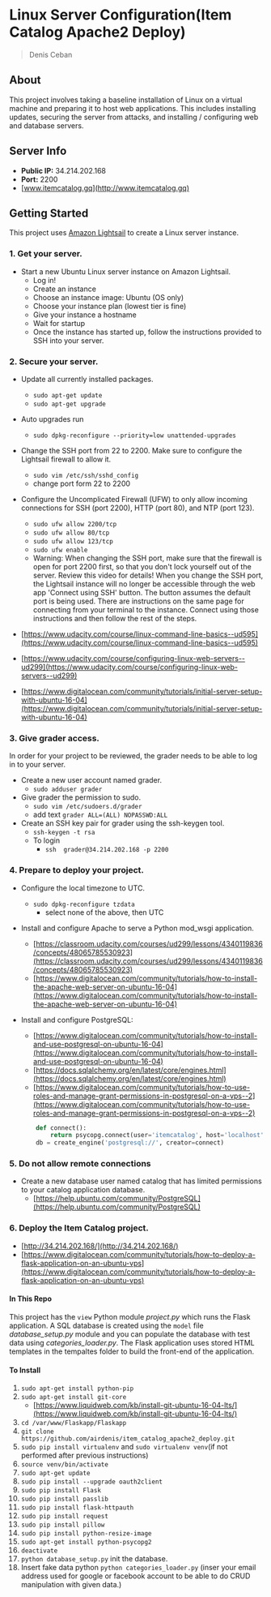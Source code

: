 # Linux Server Configuration(Item Catalog Apache2 Deploy)
> Denis Ceban

## About ##
This project involves taking a baseline installation of Linux on a virtual machine and preparing it to host web applications. This includes installing updates, securing the server from attacks, and installing / configuring web and database servers.

## Server Info ##
- **Public IP:** 34.214.202.168
- **Port:** 2200
- [www.itemcatalog.gq](http://www.itemcatalog.gq)

## Getting Started ##
This project uses [Amazon Lightsail](https://amazonlightsail.com/) to create a Linux server instance.

### 1. Get your server. ###
- Start a new Ubuntu Linux server instance on Amazon Lightsail. 
    - Log in!
    - Create an instance
    - Choose an instance image: Ubuntu (OS only)
    - Choose your instance plan (lowest tier is fine)
    - Give your instance a hostname
    - Wait for startup
    - Once the instance has started up, follow the instructions provided to SSH into your server.

### 2. Secure your server. ###
- Update all currently installed packages.
    - `sudo apt-get update`
    - `sudo apt-get upgrade`

- Auto upgrades run
    - `sudo dpkg-reconfigure --priority=low unattended-upgrades`

- Change the SSH port from 22 to 2200. Make sure to configure the Lightsail firewall to allow it.
    - `sudo vim /etc/ssh/sshd_config`
    - change port form 22 to 2200
        
- Configure the Uncomplicated Firewall (UFW) to only allow incoming connections for SSH (port 2200), HTTP (port 80), and NTP (port 123).
    - `sudo ufw allow 2200/tcp`
    - `sudo ufw allow 80/tcp`
    - `sudo ufw allow 123/tcp`
    - `sudo ufw enable`
    - Warning: When changing the SSH port, make sure that the firewall is open for port 2200 first, so that you don't lock yourself out of the server. Review this video for details! When you change the SSH port, the Lightsail instance will no longer be accessible through the web app 'Connect using SSH' button. The button assumes the default port is being used. There are instructions on the same page for connecting from your terminal to the instance. Connect using those instructions and then follow the rest of the steps.

- [https://www.udacity.com/course/linux-command-line-basics--ud595](https://www.udacity.com/course/linux-command-line-basics--ud595)
- [https://www.udacity.com/course/configuring-linux-web-servers--ud299](https://www.udacity.com/course/configuring-linux-web-servers--ud299)
- [https://www.digitalocean.com/community/tutorials/initial-server-setup-with-ubuntu-16-04](https://www.digitalocean.com/community/tutorials/initial-server-setup-with-ubuntu-16-04)

### 3. Give grader access. ###
In order for your project to be reviewed, the grader needs to be able to log in to your server. 
- Create a new user account named grader.
    - `sudo adduser grader`
- Give grader the permission to sudo.
    - `sudo vim /etc/sudoers.d/grader`
    - add text `grader ALL=(ALL) NOPASSWD:ALL`
- Create an SSH key pair for grader using the ssh-keygen tool.
    - `ssh-keygen -t rsa`
    - To login
        - `ssh  grader@34.214.202.168 -p 2200`

### 4. Prepare to deploy your project. ###
- Configure the local timezone to UTC.
    - `sudo dpkg-reconfigure tzdata`
        - select none of the above, then UTC
            
- Install and configure Apache to serve a Python mod_wsgi application.
    - [https://classroom.udacity.com/courses/ud299/lessons/4340119836/concepts/48065785530923](https://classroom.udacity.com/courses/ud299/lessons/4340119836/concepts/48065785530923)
    - [https://www.digitalocean.com/community/tutorials/how-to-install-the-apache-web-server-on-ubuntu-16-04](https://www.digitalocean.com/community/tutorials/how-to-install-the-apache-web-server-on-ubuntu-16-04)

- Install and configure PostgreSQL:
    - [https://www.digitalocean.com/community/tutorials/how-to-install-and-use-postgresql-on-ubuntu-16-04](https://www.digitalocean.com/community/tutorials/how-to-install-and-use-postgresql-on-ubuntu-16-04)
    - [https://docs.sqlalchemy.org/en/latest/core/engines.html](https://docs.sqlalchemy.org/en/latest/core/engines.html)
    - [https://www.digitalocean.com/community/tutorials/how-to-use-roles-and-manage-grant-permissions-in-postgresql-on-a-vps--2](https://www.digitalocean.com/community/tutorials/how-to-use-roles-and-manage-grant-permissions-in-postgresql-on-a-vps--2)
    ```python
        def connect():
            return psycopg.connect(user='itemcatalog', host='localhost')
        db = create_engine('postgresql://', creator=connect)
    ```
### 5. Do not allow remote connections ###
- Create a new database user named catalog that has limited permissions to your catalog application database.
    - [https://help.ubuntu.com/community/PostgreSQL](https://help.ubuntu.com/community/PostgreSQL)

### 6. Deploy the Item Catalog project. ###
- [http://34.214.202.168/](http://34.214.202.168/)
- [https://www.digitalocean.com/community/tutorials/how-to-deploy-a-flask-application-on-an-ubuntu-vps](https://www.digitalocean.com/community/tutorials/how-to-deploy-a-flask-application-on-an-ubuntu-vps)
    
#### In This Repo ####
This project has the `view` Python module *project.py* which runs the Flask application. A SQL database is created using the `model` file *database_setup.py* module and you can populate the database with test data using *categories_loader.py*. The Flask application uses stored HTML templates in the tempaltes folder to build the front-end of the application.


#### To Install ####
1. `sudo apt-get install python-pip`
2. `sudo apt-get install git-core`
    - [https://www.liquidweb.com/kb/install-git-ubuntu-16-04-lts/](https://www.liquidweb.com/kb/install-git-ubuntu-16-04-lts/)
3. `cd /var/www/Flaskapp/Flaskapp`
4. `git clone https://github.com/airdenis/item_catalog_apache2_deploy.git`
5. `sudo pip install virtualenv` and `sudo virtualenv venv`(if not performed after previous instructions)
6. `source venv/bin/activate`
7. `sudo apt-get update`
8. `sudo pip install --upgrade oauth2client`
9. `sudo pip install Flask`
10. `sudo pip install passlib`
11. `sudo pip install flask-httpauth`
12. `sudo pip install request`
13. `sudo pip install pillow`
14. `sudo pip install python-resize-image`
15. `sudo apt-get install python-psycopg2`
16. `deactivate`
17. `python database_setup.py` init the database.
18. Insert fake data python `python categories_loader.py` (inser your email address used for google or facebook account to be able to do CRUD manipulation with given data.)



